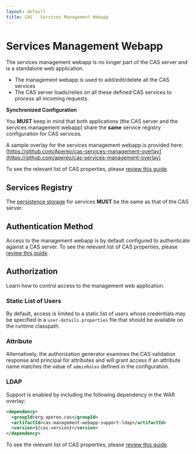 ```yaml
---
layout: default
title: CAS - Services Management Webapp
---
```

# Services Management Webapp

The services management webapp is no longer part of the CAS server and
is a standalone web application.

* The management webapp is used to add/edit/delete all the CAS services
* The CAS server loads/relies on all these defined CAS services to process all incoming requests.

<div class="alert alert-warning"><strong>Synchronized Configuration</strong><p>
You <strong>MUST</strong> keep in mind that both applications (the CAS server and the services management webapp)
share the <strong>same</strong> service registry configuration for CAS services.
</p></div>

A sample overlay for the services management webapp is provided
 here: [https://github.com/Apereo/cas-services-management-overlay](https://github.com/apereo/cas-services-management-overlay)

 To see the relevant list of CAS properties, please [review this guide](Configuration-Properties.html#management-webapp).

## Services Registry

The [persistence storage](Service-Management.html) for services **MUST** be the same as that of the CAS server.

## Authentication Method

Access to the management webapp is by default configured to authenticate against a CAS server.
To see the relevant list of CAS properties, please [review this guide](Configuration-Properties.html#management-webapp).

## Authorization

Learn how to control access to the management web application.

### Static List of Users

By default, access is limited to a static list of users whose credentials may be
specified in a `user-details.properties` file that should be available on the runtime classpath.

### Attribute

Alternatively, the authorization generator examines the CAS validation response and principal for attributes
and will grant access if an attribute name matches the value of `adminRoles` defined in the configuration.

### LDAP

Support is enabled by including the following dependency in the WAR overlay:

```xml
<dependency>
  <groupId>org.apereo.cas</groupId>
  <artifactId>cas-management-webapp-support-ldap</artifactId>
  <version>${cas.version}</version>
</dependency>
```

To see the relevant list of CAS properties, please [review this guide](Configuration-Properties.html#management-webapp).
